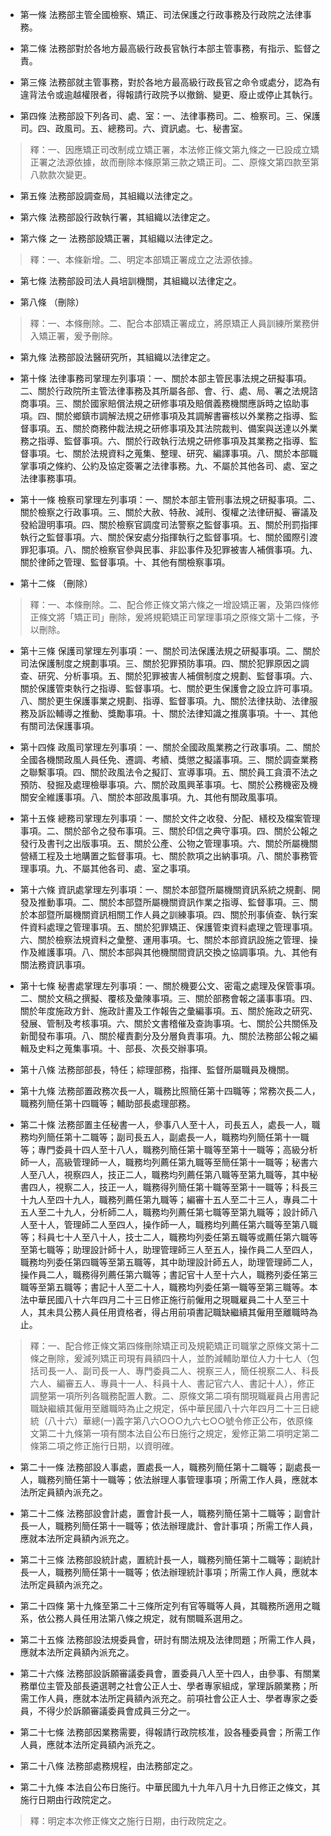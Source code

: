 * 第一條 法務部主管全國檢察、矯正、司法保護之行政事務及行政院之法律事務。

* 第二條 法務部對於各地方最高級行政長官執行本部主管事務，有指示、監督之責。

* 第三條 法務部就主管事務，對於各地方最高級行政長官之命令或處分，認為有違背法令或逾越權限者，得報請行政院予以撤銷、變更、廢止或停止其執行。

* 第四條 法務部設下列各司、處、室：一、法律事務司。二、檢察司。三、保護司。四、政風司。五、總務司。六、資訊處。七、秘書室。

> 釋：一、因應矯正司改制成立矯正署，本法修正條文第九條之一已設成立矯正署之法源依據，故而刪除本條原第三款之矯正司。二、原條文第四款至第八款款次變更。

* 第五條 法務部設調查局，其組織以法律定之。

* 第六條 法務部設行政執行署，其組織以法律定之。

* 第六條 之一 法務部設矯正署，其組織以法律定之。

> 釋：一、本條新增。二、明定本部矯正署成立之法源依據。

* 第七條 法務部設司法人員培訓機關，其組織以法律定之。

* 第八條 （刪除）

> 釋：一、本條刪除。二、配合本部矯正署成立，將原矯正人員訓練所業務併入矯正署，爰予刪除。

* 第九條 法務部設法醫研究所，其組織以法律定之。

* 第十條 法律事務司掌理左列事項：一、關於本部主管民事法規之研擬事項。二、關於行政院所主管法律事務及其所屬各部、會、行、處、局、署之法規諮商事項。三、關於國家賠償法規之研修事項及賠償義務機關應訴時之協助事項。四、關於鄉鎮市調解法規之研修事項及其調解書審核以外業務之指導、監督事項。五、關於商務仲裁法規之研修事項及其法院裁判、備案與送達以外業務之指導、監督事項。六、關於行政執行法規之研修事項及其業務之指導、監督事項。七、關於法規資料之蒐集、整理、研究、編譯事項。八、關於本部職掌事項之條約、公約及協定簽署之法律事務。九、不屬於其他各司、處、室之法律事務事項。

* 第十一條 檢察司掌理左列事項：一、關於本部主管刑事法規之研擬事項。二、關於檢察之行政事項。三、關於大赦、特赦、減刑、復權之法律研擬、審議及發給證明事項。四、關於檢察官調度司法警察之監督事項。五、關於刑罰指揮執行之監督事項。六、關於保安處分指揮執行之監督事項。七、關於國際引渡罪犯事項。八、關於檢察官參與民事、非訟事件及犯罪被害人補償事項。九、關於律師之管理、監督事項。十、其他有關檢察事項。

* 第十二條 （刪除）

> 釋：一、本條刪除。二、配合修正條文第六條之一增設矯正署，及第四條修正條文將「矯正司」刪除，爰將規範矯正司掌理事項之原條文第十二條，予以刪除。

* 第十三條 保護司掌理左列事項：一、關於司法保護法規之研擬事項。二、關於司法保護制度之規劃事項。三、關於犯罪預防事項。四、關於犯罪原因之調查、研究、分析事項。五、關於犯罪被害人補償制度之規劃、監督事項。六、關於保護管束執行之指導、監督事項。七、關於更生保護會之設立許可事項。八、關於更生保護事業之規劃、指導、監督事項。九、關於法律扶助、法律服務及訴訟輔導之推動、獎勵事項。十、關於法律知識之推廣事項。十一、其他有關司法保護事項。

* 第十四條 政風司掌理左列事項：一、關於全國政風業務之行政事項。二、關於全國各機關政風人員任免、遷調、考績、獎懲之擬議事項。三、關於調查業務之聯繫事項。四、關於政風法令之擬訂、宣導事項。五、關於員工貪瀆不法之預防、發掘及處理檢舉事項。六、關於政風興革事項。七、關於公務機密及機關安全維護事項。八、關於本部政風事項。九、其他有關政風事項。

* 第十五條 總務司掌理左列事項：一、關於文件之收發、分配、繕校及檔案管理事項。二、關於部令之發布事項。三、關於印信之典守事項。四、關於公報之發行及書刊之出版事項。五、關於公產、公物之管理事項。六、關於所屬機關營繕工程及土地購置之監督事項。七、關於款項之出納事項。八、關於事務管理事項。九、不屬其他各司、處、室之事項。

* 第十六條 資訊處掌理左列事項：一、關於本部暨所屬機關資訊系統之規劃、開發及推動事項。二、關於本部暨所屬機關資訊作業之指導、監督事項。三、關於本部暨所屬機關資訊相關工作人員之訓練事項。四、關於刑事偵查、執行案件資料處理之管理事項。五、關於犯罪矯正、保護管束資料處理之管理事項。六、關於檢察法規資料之彙整、運用事項。七、關於本部資訊設施之管理、操作及維護事項。八、關於本部與其他機關間資訊交換之協調事項。九、其他有關法務資訊事項。

* 第十七條 秘書處掌理左列事項：一、關於機要公文、密電之處理及保管事項。二、關於文稿之撰擬、覆核及彙陳事項。三、關於部務會報之議事事項。四、關於年度施政方針、施政計畫及工作報告之彙編事項。五、關於施政之研究、發展、管制及考核事項。六、關於文書稽催及查詢事項。七、關於公共關係及新聞發布事項。八、關於權責劃分及分層負責事項。九、關於法務部公報之編輯及史料之蒐集事項。十、部長、次長交辦事項。

* 第十八條 法務部部長，特任；綜理部務，指揮、監督所屬職員及機關。

* 第十九條 法務部置政務次長一人，職務比照簡任第十四職等；常務次長二人，職務列簡任第十四職等；輔助部長處理部務。

* 第二十條 法務部置主任秘書一人，參事八人至十人，司長五人，處長一人，職務均列簡任第十二職等；副司長五人，副處長一人，職務均列簡任第十一職等；專門委員十四人至十八人，職務列簡任第十職等至第十一職等；高級分析師一人，高級管理師一人，職務均列薦任第九職等至簡任第十一職等；秘書六人至八人，視察四人，技正二人，職務均列薦任第八職等至第九職等，其中秘書四人，視察二人，技正一人，職務得列簡任第十職等至第十一職等；科長三十九人至四十九人，職務列薦任第九職等；編審十五人至二十三人，專員二十五人至二十九人，分析師二人，職務均列薦任第七職等至第九職等；設計師八人至十人，管理師二人至四人，操作師一人，職務均列薦任第六職等至第八職等；科員七十人至八十人，技士二人，職務均列委任第五職等或薦任第六職等至第七職等；助理設計師十人，助理管理師三人至五人，操作員二人至四人，職務均列委任第四職等至第五職等，其中助理設計師五人，助理管理師二人，操作員二人，職務得列薦任第六職等；書記官十人至十六人，職務列委任第三職等至第五職等；書記十人至二十人，職務均列委任第一職等至第三職等。本法中華民國八十六年四月二十三日修正施行前僱用之現職雇員二十人至三十人，其未具公務人員任用資格者，得占用前項書記職缺繼續其僱用至離職時為止。

> 釋：一、配合修正條文第四條刪除矯正司及規範矯正司職掌之原條文第十二條之刪除，爰減列矯正司現有員額四十人，並酌減輔助單位人力十七人（包括司長一人、副司長一人、專門委員二人、視察三人，簡任視察二人、科長六人、編審五人、專員十一人、科員十人、書記官六人、書記十人），修正調整第一項所列各職務配置人數。二、原條文第二項有關現職雇員占用書記職缺繼續其僱用至離職時為止之規定，係中華民國八十六年四月二十三日總統（八十六）華總(一)義字第八六○○○九六七○○號令修正公布，依原條文第二十九條第一項有關本法自公布日施行之規定，爰修正第二項明定第二條第二項之修正施行日期，以資明確。

* 第二十一條 法務部設人事處，置處長一人，職務列簡任第十二職等；副處長一人，職務列簡任第十一職等；依法辦理人事管理事項；所需工作人員，應就本法所定員額內派充之。

* 第二十二條 法務部設會計處，置會計長一人，職務列簡任第十二職等；副會計長一人，職務列簡任第十一職等；依法辦理歲計、會計事項；所需工作人員，應就本法所定員額內派充之。

* 第二十三條 法務部設統計處，置統計長一人，職務列簡任第十二職等；副統計長一人，職務列簡任第十一職等；依法辦理統計事項；所需工作人員，應就本法所定員額內派充之。

* 第二十四條 第十九條至第二十三條所定列有官等職等人員，其職務所適用之職系，依公務人員任用法第八條之規定，就有關職系選用之。

* 第二十五條 法務部設法規委員會，研討有關法規及法律問題；所需工作人員，應就本法所定員額內派充之。

* 第二十六條 法務部設訴願審議委員會，置委員八人至十四人，由參事、有關業務單位主管及部長遴選聘之社會公正人士、學者專家組成，掌理訴願業務；所需工作人員，應就本法所定員額內派充之。前項社會公正人士、學者專家之委員，不得少於訴願審議委員會成員三分之一。

* 第二十七條 法務部因業務需要，得報請行政院核准，設各種委員會；所需工作人員，應就本法所定員額內派充之。

* 第二十八條 法務部處務規程，由法務部定之。

* 第二十九條 本法自公布日施行。中華民國九十九年八月十九日修正之條文，其施行日期由行政院定之。

> 釋：明定本次修正條文之施行日期，由行政院定之。

